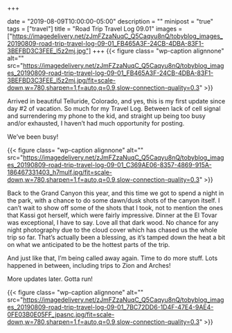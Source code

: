 +++

date = "2019-08-09T10:00:00-05:00"
description = ""
minipost = "true"
tags = ["travel"]
title = "Road Trip Travel Log 09.01"
images = ["https://imagedelivery.net/zJmFZzaNuqC_Q5Caqyu8nQ/tobyblog_images_20190809-road-trip-travel-log-09-01_FB465A3F-24CB-4DBA-83F1-3BEFBD3C3FEE_l5z2mj.jpg"]
+++
{{< figure class= "wp-caption alignnone" alt="" src="https://imagedelivery.net/zJmFZzaNuqC_Q5Caqyu8nQ/tobyblog_images_20190809-road-trip-travel-log-09-01_FB465A3F-24CB-4DBA-83F1-3BEFBD3C3FEE_l5z2mj.jpg/fit=scale-down,w=780,sharpen=1,f=auto,q=0.9,slow-connection-quality=0.3" >}}

Arrived in beautiful Telluride, Colorado, and yes, this is my first update since day #2 of vacation. So much for my Travel Log. Between lack of cell signal and surrendering my phone to the kid, and straight up being too busy and/or exhausted, I haven’t had much opportunity for posting. 

We’ve been busy!

{{< figure class= "wp-caption alignnone" alt="" src="https://imagedelivery.net/zJmFZzaNuqC_Q5Caqyu8nQ/tobyblog_images_20190809-road-trip-travel-log-09-01_C369AE06-8357-4869-915A-186467331403_h7mulf.jpg/fit=scale-down,w=780,sharpen=1,f=auto,q=0.9,slow-connection-quality=0.3" >}}

Back to the Grand Canyon this year, and this time we got to spend a night in the park, with a chance to do some dawn/dusk shots of the canyon itself. I can’t wait to show off some of the shots that I took, not to mention the ones that Kassi got herself, which were fairly impressive. Dinner at the El Tovar was exceptional, I have to say. Love all that dark wood. No chance for any night photography due to the cloud cover which has chased us the whole trip so far. That’s actually been a blessing, as it’s tamped down the heat a bit on what we anticipated to be the hottest parts of the trip.

And just like that, I’m being called away again. Time to do more stuff. Lots happened in between, including trips to Zion and Arches!

More updates later. Gotta run!

{{< figure class= "wp-caption alignnone" alt="" src="https://imagedelivery.net/zJmFZzaNuqC_Q5Caqyu8nQ/tobyblog_images_20190809-road-trip-travel-log-09-01_7BC72DD6-1D4F-47E4-9AE4-0FE03B0E05FF_jpasnc.jpg/fit=scale-down,w=780,sharpen=1,f=auto,q=0.9,slow-connection-quality=0.3" >}}
